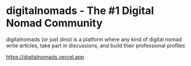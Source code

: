 # digitalnomads - The #1 Digital Nomad Community

digitalnomads (or just dino) is a platform where any kind of digital nomad write articles, take part in discussions, and build their professional profiles

https://digitalnomads.vercel.app
